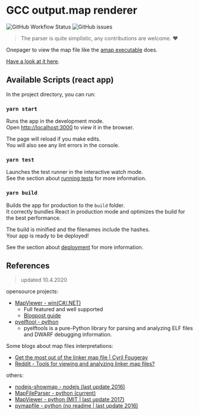 # GCC output.map renderer

![GitHub Workflow Status](https://img.shields.io/github/workflow/status/bitfis/gcc-output-map-web-renderer/Node.js%20CI)
![GitHub issues](https://img.shields.io/github/issues-raw/bitfis/gcc-output-map-web-renderer)

> The parser is quite simplistic, any contributions are welcome. :heart:

Onepager to view the map file like the [amap executable](http://www.sikorskiy.net/prj/amap/index.html) does.

[Have a look at it here](https://bitfis.github.io/gcc-output-map-web-renderer).

## Available Scripts (react app)

In the project directory, you can run:

### `yarn start`

Runs the app in the development mode.\
Open [http://localhost:3000](http://localhost:3000) to view it in the browser.

The page will reload if you make edits.\
You will also see any lint errors in the console.

### `yarn test`

Launches the test runner in the interactive watch mode.\
See the section about [running tests](https://facebook.github.io/create-react-app/docs/running-tests) for more information.

### `yarn build`

Builds the app for production to the `build` folder.\
It correctly bundles React in production mode and optimizes the build for the best performance.

The build is minified and the filenames include the hashes.\
Your app is ready to be deployed!

See the section about [deployment](https://facebook.github.io/create-react-app/docs/deployment) for more information.

## References

> updated 10.4.2020

opensource projects:

- [MapViewer - win(C#/.NET)](https://github.com/govind-mukundan/MapViewer)
  - Full featured and well supported
  - [Blogpost guide](https://www.embeddedrelated.com/showarticle/900.php)
- [pyelftool - python](https://github.com/eliben/pyelftools)
  - pyelftools is a pure-Python library for parsing and analyzing ELF files and DWARF debugging information.

Some blogs about map files interpretations:

- [Get the most out of the linker map file | Cyril Fougeray](https://interrupt.memfault.com/blog/get-the-most-out-of-the-linker-map-file)
- [Reddit \- Tools for viewing and analyzing linker map files?](https://www.reddit.com/r/embedded/comments/b6mvde/tools_for_viewing_and_analyzing_linker_map_files/)

others:

- [nodejs-showmap - nodejs (last update 2016)](https://github.com/meros/nodejs-showmap)
- [MapFileParser - python (current)](https://github.com/ofthedove/MapFileParser)
- [MapViewer - python (MIT | last update 2017)](https://github.com/alphaFred/MapViewer/tree/master/MapViewer)
- [pymapfile - python (no readme | last update 2016)](https://github.com/pfalcon/pymapfile)
